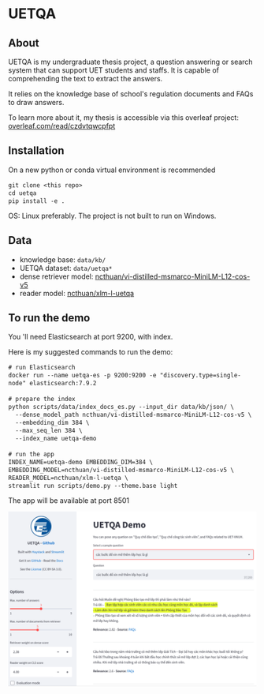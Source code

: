 # UETQA

## About
UETQA is my undergraduate thesis project, a question answering or search system that can support UET students and staffs. It is capable of comprehending the text to extract the answers.

It relies on the knowledge base of school's regulation documents and FAQs to draw answers.
<!-- As the knowledge base expands, it should be able to answer a wider variety of questions. -->

To learn more about it, my thesis is accessible via this overleaf project: [overleaf.com/read/czdvtqwcpfpt](overleaf.com/read/czdvtqwcpfpt)



## Installation
On a new python or conda virtual environment is recommended
```
git clone <this repo>
cd uetqa
pip install -e .
```
OS: Linux preferably. The project is not built to run on Windows.


## Data
- knowledge base: `data/kb/`
- UETQA dataset: `data/uetqa*`
- dense retriever model: [ncthuan/vi-distilled-msmarco-MiniLM-L12-cos-v5](https://huggingface.co/ncthuan/vi-distilled-msmarco-MiniLM-L12-cos-v5)
- reader model: [ncthuan/xlm-l-uetqa](https://huggingface.co/ncthuan/xlm-l-uetqa)



## To run the demo

You 'll need Elasticsearch at port 9200, with index.


Here is my suggested commands to run the demo:
```
# run Elasticsearch
docker run --name uetqa-es -p 9200:9200 -e "discovery.type=single-node" elasticsearch:7.9.2

# prepare the index
python scripts/data/index_docs_es.py --input_dir data/kb/json/ \
  --dense_model_path ncthuan/vi-distilled-msmarco-MiniLM-L12-cos-v5 \
  --embedding_dim 384 \
  --max_seq_len 384 \
  --index_name uetqa-demo

# run the app
INDEX_NAME=uetqa-demo EMBEDDING_DIM=384 \
EMBEDDING_MODEL=ncthuan/vi-distilled-msmarco-MiniLM-L12-cos-v5 \
READER_MODEL=ncthuan/xlm-l-uetqa \
streamlit run scripts/demo.py --theme.base light
```
The app will be available at port 8501


![](img/demo1.png)